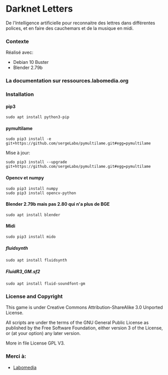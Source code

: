 # Darknet Letters

De l'Intelligence artificielle pour reconnaitre des lettres dans différentes polices,
et en faire des cauchemars et de la musique en midi.

### Contexte

Réalisé avec:

* Debian 10 Buster
* Blender 2.79b

### La documentation sur ressources.labomedia.org

[]()

### Installation

#### pip3

~~~text
sudo apt install python3-pip
~~~

#### pymultilame

~~~text
sudo pip3 install -e git+https://github.com/sergeLabo/pymultilame.git#egg=pymultilame
~~~

Mise à jour:
~~~text
sudo pip3 install --upgrade git+https://github.com/sergeLabo/pymultilame.git#egg=pymultilame
~~~

#### Opencv et numpy

~~~text
sudo pip3 install numpy
sudo pip3 install opencv-python
~~~

#### Blender 2.79b mais pas 2.80 qui n'a plus de BGE

~~~text
sudo apt install blender
~~~

#### Midi
~~~text
sudo pip3 install mido
~~~

##### fluidsynth
~~~text
sudo apt install fluidsynth
~~~

##### FluidR3_GM.sf2
~~~text
sudo apt install fluid-soundfont-gm
~~~  

### License and Copyright

This game is under Creative Commons Attribution-ShareAlike 3.0 Unported License.

All scripts are under the terms of the GNU General Public License as published
by the Free Software Foundation, either version 3 of the License,
or (at your option) any later version.

More in file License GPL V3.


### Merci à:

* [Labomedia]( https://labomedia.org/)
